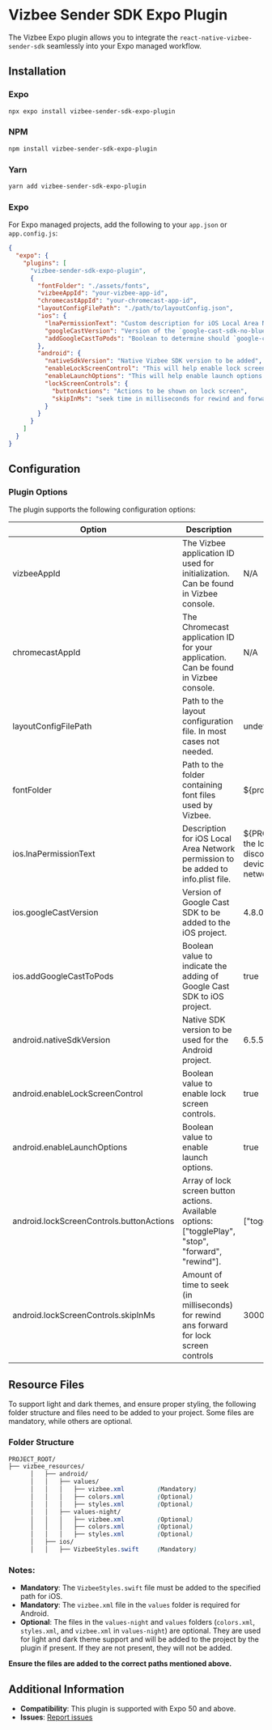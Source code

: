 # Vizbee Sender SDK Expo Plugin

The Vizbee Expo plugin allows you to integrate the `react-native-vizbee-sender-sdk` seamlessly into your Expo managed workflow.

## Installation

### Expo

```bash
npx expo install vizbee-sender-sdk-expo-plugin
```

### NPM

```bash
npm install vizbee-sender-sdk-expo-plugin
```

### Yarn

```bash
yarn add vizbee-sender-sdk-expo-plugin
```

### Expo

For Expo managed projects, add the following to your `app.json` or `app.config.js`:

```json
{
  "expo": {
    "plugins": [
      "vizbee-sender-sdk-expo-plugin",
      {
        "fontFolder": "./assets/fonts",
        "vizbeeAppId": "your-vizbee-app-id",
        "chromecastAppId": "your-chromecast-app-id",
        "layoutConfigFilePath": "./path/to/layoutConfig.json",
        "ios": {
          "lnaPermissionText": "Custom description for iOS Local Area Network permission.",
          "googleCastVersion": "Version of the `google-cast-sdk-no-bluetooth-dynamic` to be added",
          "addGoogleCastToPods": "Boolean to determine should `google-cast-sdk-no-bluetooth-dynamic` be added to podfile"
        },
        "android": {
          "nativeSdkVersion": "Native Vizbee SDK version to be added",
          "enableLockScreenControl": "This will help enable lock screen control on android mobile",
          "enableLaunchOptions": "This will help enable launch options if enableLockScreenControl is true this should be true as well",
          "lockScreenControls": {
            "buttonActions": "Actions to be shown on lock screen",
            "skipInMs": "seek time in milliseconds for rewind and forward"
          }
        }
      }
    ]
  }
}
```

## Configuration

### Plugin Options

The plugin supports the following configuration options:

| Option                                   | Description                                                                                          | Default Value                                                                                 | Mandatory/Optional |
| ---------------------------------------- | ---------------------------------------------------------------------------------------------------- | --------------------------------------------------------------------------------------------- | ------------------ |
| vizbeeAppId                              | The Vizbee application ID used for initialization. Can be found in Vizbee console.                   | N/A                                                                                           | Mandatory          |
| chromecastAppId                          | The Chromecast application ID for your application. Can be found in Vizbee console.                  | N/A                                                                                           | Mandatory          |
| layoutConfigFilePath                     | Path to the layout configuration file. In most cases not needed.                                     | undefined                                                                                     | Optional           |
| fontFolder                               | Path to the folder containing font files used by Vizbee.                                             | ${projectRoot}/assets/fonts                                                                   | Optional           |
| ios.lnaPermissionText                    | Description for iOS Local Area Network permission to be added to info.plist file.                    | ${PRODUCT_NAME} uses the local network to discover Cast-enabled devices on your WiFi network. | Optional           |
| ios.googleCastVersion                    | Version of Google Cast SDK to be added to the iOS project.                                           | 4.8.0                                                                                         | Optional           |
| ios.addGoogleCastToPods                  | Boolean value to indicate the adding of Google Cast SDK to iOS project.                              | true                                                                                          | Optional           |
| android.nativeSdkVersion                 | Native SDK version to be used for the Android project.                                               | 6.5.5                                                                                         | Optional           |
| android.enableLockScreenControl          | Boolean value to enable lock screen controls.                                                        | true                                                                                          | Optional           |
| android.enableLaunchOptions              | Boolean value to enable launch options.                                                              | true                                                                                          | Optional           |
| android.lockScreenControls.buttonActions | Array of lock screen button actions. Available options: ["togglePlay", "stop", "forward", "rewind"]. | ["togglePlay", "stop"]                                                                        | Optional           |
| android.lockScreenControls.skipInMs      | Amount of time to seek (in milliseconds) for rewind ans forward for lock screen controls             | 30000                                                                                         | Optional           |

## Resource Files

To support light and dark themes, and ensure proper styling, the following folder structure and files need to be added to your project. Some files are mandatory, while others are optional.

### Folder Structure

```scss
PROJECT_ROOT/
├── vizbee_resources/
      │   ├── android/
      │   │   ├── values/
      │   │   │   ├── vizbee.xml         (Mandatory)
      │   │   │   ├── colors.xml         (Optional)
      │   │   │   ├── styles.xml         (Optional)
      │   │   ├── values-night/
      │   │   │   ├── vizbee.xml         (Optional)
      │   │   │   ├── colors.xml         (Optional)
      │   │   │   ├── styles.xml         (Optional)
      │   ├── ios/
      │   │   ├── VizbeeStyles.swift     (Mandatory)

```

### Notes:

- **Mandatory**: The `VizbeeStyles.swift` file must be added to the specified path for iOS.
- **Mandatory**: The `vizbee.xml` file in the `values` folder is required for Android.
- **Optional**: The files in the `values-night` and `values` folders (`colors.xml`, `styles.xml`, and `vizbee.xml` in `values-night`) are optional. They are used for light and dark theme support and will be added to the project by the plugin if present. If they are not present, they will not be added.

**Ensure the files are added to the correct paths mentioned above.**

## Additional Information

- **Compatibility**: This plugin is supported with Expo 50 and above.
- **Issues**: [Report issues](https://github.com/ClaspTV/vizbee-sender-sdk-expo-plugin/issues)
